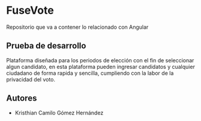 # FuseVote

Repositorio que va a contener lo relacionado con Angular

## Prueba de desarrollo

Plataforma diseñada para los periodos de elección con el fin de seleccionar algun candidato, en esta plataforma pueden ingresar candidatos y cualquier ciudadano de forma rapida y sencilla, cumpliendo con la labor de la privacidad del voto.

## Autores

* Kristhian Camilo Gómez Hernández
